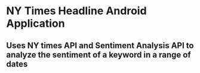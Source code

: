 # NY Times Headline Android Application
## Uses NY times API and Sentiment Analysis API to analyze the sentiment of a keyword in a range of dates
